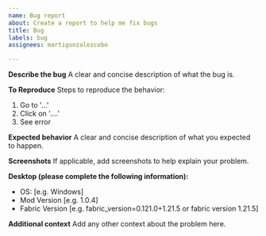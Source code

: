 ```yaml
---
name: Bug report
about: Create a report to help me fix bugs
title: Bug
labels: bug
assignees: martigonzalezcobo

---
```


**Describe the bug**
A clear and concise description of what the bug is.

**To Reproduce**
Steps to reproduce the behavior:
1. Go to '...'
2. Click on '....'
3. See error

**Expected behavior**
A clear and concise description of what you expected to happen.

**Screenshots**
If applicable, add screenshots to help explain your problem.

**Desktop (please complete the following information):**
 - OS: [e.g. Windows]
 - Mod Version [e.g. 1.0.4]
 - Fabric Version [e.g. fabric_version=0.121.0+1.21.5 or fabric version 1.21.5]

**Additional context**
Add any other context about the problem here.
